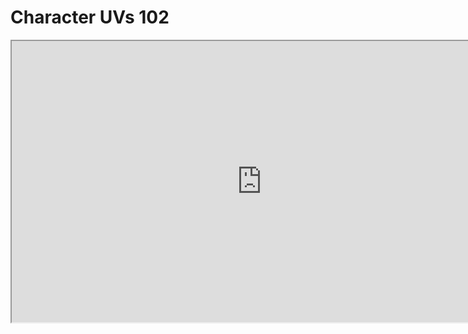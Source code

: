 # Character UVs 102

<p><iframe src="https://www.youtube.com/embed/H-qQo8cP9hg?rel=0" width="800" height="450" allowfullscreen="allowfullscreen" allow="accelerometer; autoplay; clipboard-write; encrypted-media; gyroscope; picture-in-picture"></iframe></p>
<p>&nbsp;</p>